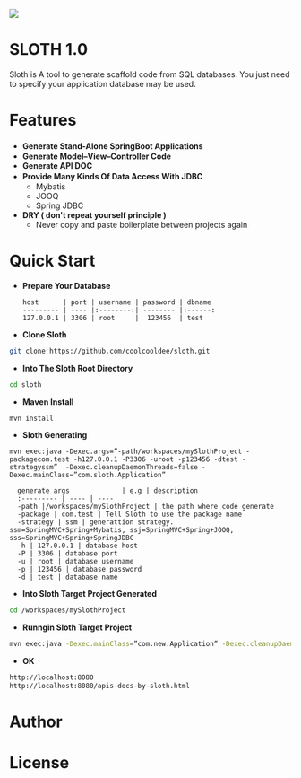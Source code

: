 ![](https://raw.githubusercontent.com/coolcooldee/sloth/master/src/main/resources/static/images/logo.png)

SLOTH 1.0
=========
Sloth is A tool to generate scaffold code from SQL databases.
You just need to specify your application database may be used.

Features
========
- __Generate Stand-Alone SpringBoot Applications__　
- __Generate Model–View–Controller Code__
- __Generate API DOC__
- __Provide Many Kinds Of Data Access With JDBC__　
    * Mybatis
    * JOOQ
    * Spring JDBC
- __DRY ( don't repeat yourself principle )__
    * Never copy and paste boilerplate between projects again

Quick Start
===========
- __Prepare Your Database__

      host      | port | username | password | dbname 
      --------- | ---- |:--------:| -------- |:------:
      127.0.0.1 | 3306 | root     |  123456  | test    


- __Clone Sloth__
```bash
git clone https://github.com/coolcooldee/sloth.git
```
- __Into The Sloth Root Directory__
```bash
cd sloth
```
- __Maven Install__
```bash
mvn install
```
- __Sloth Generating__
```
mvn exec:java -Dexec.args=”-path/workspaces/mySlothProject -packagecom.test -h127.0.0.1 -P3306 -uroot -p123456 -dtest -strategyssm”  -Dexec.cleanupDaemonThreads=false -Dexec.mainClass=”com.sloth.Application”
```
      generate args             | e.g | description 
      :--------- | ---- | ---- 
      -path |/workspaces/mySlothProject | the path where code generate  
      -package | com.test | Tell Sloth to use the package name
      -strategy | ssm | generattion strategy. ssm=SpringMVC+Spring+Mybatis, ssj=SpringMVC+Spring+JOOQ, sss=SpringMVC+Spring+SpringJDBC
      -h | 127.0.0.1 | database host 
      -P | 3306 | database port 
      -u | root | database username 
      -p | 123456 | database password
      -d | test | database name

- __Into Sloth Target Project Generated__
```bash
cd /workspaces/mySlothProject
```

- __Runngin Sloth Target Project__
```bash
mvn exec:java -Dexec.mainClass=”com.new.Application” -Dexec.cleanupDaemonThreads=false
```
- __OK__
```bash
http://localhost:8080
http://localhost:8080/apis-docs-by-sloth.html
```


Author
======

License
=======






